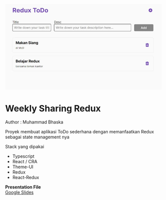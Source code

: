 


![Screenshot](https://raw.githubusercontent.com/mhmdbhsk/weekly-sharing-redux/main/screenshot.jpg)

# Weekly Sharing Redux
Author : Muhammad Bhaska

Proyek membuat aplikasi ToDo sederhana dengan memanfaatkan Redux sebagai state management nya

Stack yang dipakai
- Typescript
- React / CRA
- Theme-UI
- Redux
- React-Redux

**Presentation File**  
[Google Slides](https://docs.google.com/presentation/d/1P9Yl83avFtxcNOC6EYONloD_CqvnE9bBEAXM7OPkum4/edit?usp=sharing)
